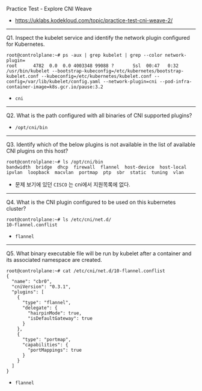 Practice Test - Explore CNI Weave

- https://uklabs.kodekloud.com/topic/practice-test-cni-weave-2/

---

Q1. Inspect the kubelet service and identify the network plugin configured for Kubernetes.

```shell
root@controlplane:~# ps -aux | grep kubelet | grep --color network-plugin= 
root      4782  0.0  0.0 4003348 99088 ?       Ssl  00:47   0:32 /usr/bin/kubelet --bootstrap-kubeconfig=/etc/kubernetes/bootstrap-kubelet.conf --kubeconfig=/etc/kubernetes/kubelet.conf --config=/var/lib/kubelet/config.yaml --network-plugin=cni --pod-infra-container-image=k8s.gcr.io/pause:3.2
```

- `cni`

---

Q2. What is the path configured with all binaries of CNI supported plugins?

- `/opt/cni/bin`

---

Q3. Identify which of the below plugins is not available in the list of available CNI plugins on this host?

```shell
root@controlplane:~# ls /opt/cni/bin
bandwidth  bridge  dhcp  firewall  flannel  host-device  host-local  ipvlan  loopback  macvlan  portmap  ptp  sbr  static  tuning  vlan
```

- 문제 보기에 있던 `CISCO` 는 cni에서 지원목록에 없다.

---

Q4. What is the CNI plugin configured to be used on this kubernetes cluster?

```shell
root@controlplane:~# ls /etc/cni/net.d/
10-flannel.conflist
```

- `flannel`

---

Q5. What binary executable file will be run by kubelet after a container and its associated namespace are created.

```shell
root@controlplane:~# cat /etc/cni/net.d/10-flannel.conflist
{
  "name": "cbr0",
  "cniVersion": "0.3.1",
  "plugins": [
    {
      "type": "flannel",
      "delegate": {
        "hairpinMode": true,
        "isDefaultGateway": true
      }
    },
    {
      "type": "portmap",
      "capabilities": {
        "portMappings": true
      }
    }
  ]
}
```

- `flannel`



